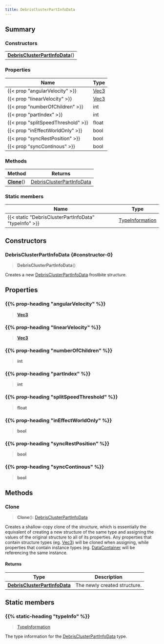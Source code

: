 ```yaml
---
title: DebrisClusterPartInfoData
---
```



## Summary
### Constructors
| |
| ----------- |
| **[DebrisClusterPartInfoData](#constructor-0)**() |

### Properties
| Name | Type |
| ---- | ---- |
| {{< prop "angularVelocity" >}} | [Vec3](/vext/ref/shared/class/vec3) |
| {{< prop "linearVelocity" >}} | [Vec3](/vext/ref/shared/class/vec3) |
| {{< prop "numberOfChildren" >}} | int |
| {{< prop "partIndex" >}} | int |
| {{< prop "splitSpeedThreshold" >}} | float |
| {{< prop "inEffectWorldOnly" >}} | bool |
| {{< prop "syncRestPosition" >}} | bool |
| {{< prop "syncContinous" >}} | bool |

### Methods
| Method | Returns |
| ------ | ---- |
| **[Clone](#clone)**() | [DebrisClusterPartInfoData](/vext/ref/fb/debrisclusterpartinfodata) |

### Static members
| Name | Type |
| ---- | ---- |
| {{< static "DebrisClusterPartInfoData" "typeInfo" >}} | [TypeInformation](/vext/ref/shared/class/typeinformation) |

## Constructors
### DebrisClusterPartInfoData {#constructor-0}
> **DebrisClusterPartInfoData**()

Creates a new [DebrisClusterPartInfoData](/vext/ref/fb/debrisclusterpartinfodata) frostbite structure.

## Properties
### {{% prop-heading "angularVelocity" %}}
> **[Vec3](/vext/ref/shared/class/vec3)**

### {{% prop-heading "linearVelocity" %}}
> **[Vec3](/vext/ref/shared/class/vec3)**

### {{% prop-heading "numberOfChildren" %}}
> **int**

### {{% prop-heading "partIndex" %}}
> **int**

### {{% prop-heading "splitSpeedThreshold" %}}
> **float**

### {{% prop-heading "inEffectWorldOnly" %}}
> **bool**

### {{% prop-heading "syncRestPosition" %}}
> **bool**

### {{% prop-heading "syncContinous" %}}
> **bool**

## Methods
### Clone
> **Clone**(): [DebrisClusterPartInfoData](/vext/ref/fb/debrisclusterpartinfodata)

Creates a shallow-copy clone of the structure, which is essentially the equivalent of creating a new structure of the same type and assigning the values of the original structure to all of its properties. Any properties that contain structure types (eg. [Vec3](/vext/ref/shared/class/vec3)) will be cloned when assigning, while properties that contain instance types (eg. [DataContainer](/vext/ref/shared/class/datacontainer) will be referencing the same instance.

#### Returns
| Type | Description |
| ---- | ----------- |
| **[DebrisClusterPartInfoData](/vext/ref/fb/debrisclusterpartinfodata)** | The newly created structure. |

## Static members
### {{% static-heading "typeInfo" %}}
> [TypeInformation](/vext/ref/shared/class/typeinformation)

The type information for the [DebrisClusterPartInfoData](/vext/ref/fb/debrisclusterpartinfodata) type.

